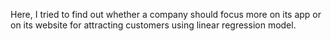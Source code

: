  Here, I tried to find out  whether a company should focus more on its app or on its website for attracting customers using linear regression model. 
